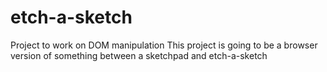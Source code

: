 # etch-a-sketch
Project to work on DOM manipulation 
This project is going to be a browser version of something between a sketchpad and etch-a-sketch
